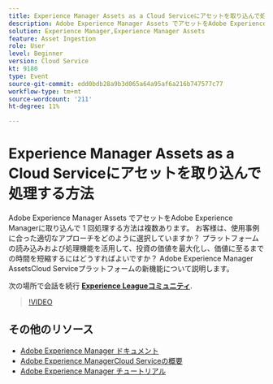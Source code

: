 ```yaml
---
title: Experience Manager Assets as a Cloud Serviceにアセットを取り込んで処理する方法
description: Adobe Experience Manager Assets でアセットをAdobe Experience Managerに取り込んで 1 回処理する方法は複数あります。 お客様は、使用事例に合った適切なアプローチをどのように選択していますか？ プラットフォームの読み込みおよび処理機能を活用して、投資の価値を最大化し、価値に至るまでの時間を短縮するにはどうすればよいですか？ Adobe Experience Manager AssetsCloud Serviceプラットフォームの新機能について説明します。
solution: Experience Manager,Experience Manager Assets
feature: Asset Ingestion
role: User
level: Beginner
version: Cloud Service
kt: 9180
type: Event
source-git-commit: edd0bdb28a9b3d065a64a95af6a216b747577c77
workflow-type: tm+mt
source-wordcount: '211'
ht-degree: 11%

---
```


# Experience Manager Assets as a Cloud Serviceにアセットを取り込んで処理する方法

Adobe Experience Manager Assets でアセットをAdobe Experience Managerに取り込んで 1 回処理する方法は複数あります。 お客様は、使用事例に合った適切なアプローチをどのように選択していますか？ プラットフォームの読み込みおよび処理機能を活用して、投資の価値を最大化し、価値に至るまでの時間を短縮するにはどうすればよいですか？ Adobe Experience Manager AssetsCloud Serviceプラットフォームの新機能について説明します。

次の場所で会話を続行 **[Experience Leagueコミュニティ](https://adobe.ly/2Zq7dlg)**.

>[!VIDEO](https://video.tv.adobe.com/v/337773/?quality=12&learn=on&hidetitle=true)

## その他のリソース

- [Adobe Experience Manager ドキュメント](https://experienceleague.adobe.com/docs/experience-manager-cloud-service.html?lang=ja)
- [Adobe Experience ManagerCloud Serviceの概要](https://experienceleague.adobe.com/docs/experience-manager-cloud-service/overview/home.html?lang=ja)
- [Adobe Experience Manager チュートリアル](https://experienceleague.adobe.com/docs/experience-manager-tutorials.html?lang=ja)
